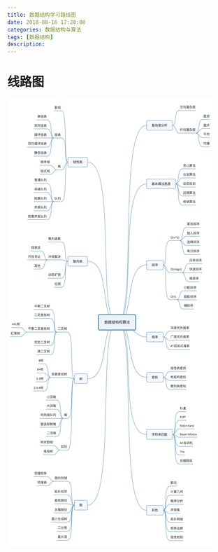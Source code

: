```yaml
---
title: 数据结构学习路线图
date: 2018-08-16 17:20:00
categories: 数据结构与算法
tags: [数据结构]
description:
---
```


# 线路图

![操作流程](/assets/img/stuct-01.jpg)
